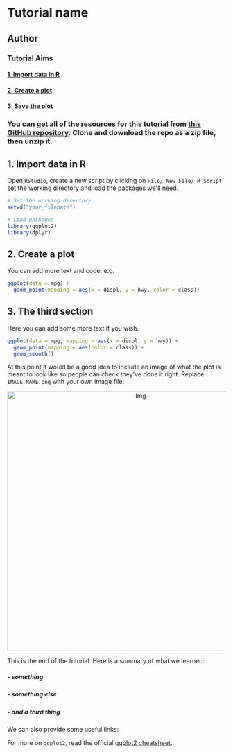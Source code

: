 # Tutorial name
## Author

### Tutorial Aims

#### <a href="#section1"> 1. Import data in R</a>

#### <a href="#section2"> 2. Create a plot</a>

#### <a href="#section3"> 3. Save the plot</a>

### You can get all of the resources for this tutorial from <a href="https://github.com/ourcodingclub/CC-EAB-tut-ideas" target="_blank">this GitHub repository</a>. Clone and download the repo as a zip file, then unzip it.

<a name="section1"></a>

## 1. Import data in R

Open `RStudio`, create a new script by clicking on `File/ New File/ R Script` set the working directory and load the packages we'll need.

```r
# Set the working directory
setwd("your_filepath")

# Load packages
library(ggplot2)
library(dplyr)
```

<a name="section2"></a>

## 2. Create a plot

You can add more text and code, e.g.

```r
ggplot(data = mpg) + 
  geom_point(mapping = aes(x = displ, y = hwy, color = class))
```

<a name="section3"></a>

## 3. The third section

Here you can add some more text if you wish.

```r
ggplot(data = mpg, mapping = aes(x = displ, y = hwy)) + 
  geom_point(mapping = aes(color = class)) + 
  geom_smooth()
```

At this point it would be a good idea to include an image of what the plot is meant to look like so people can check they've done it right. Replace `IMAGE_NAME.png` with your own image file:

<center> <img src="{{ site.baseurl }}/fig/trait_correlation.png" alt="Img" style="width: 600px;"/> </center>

This is the end of the tutorial. Here is a summary of what we learned:

##### - something
##### - something else
##### - and a third thing

We can also provide some useful links:

For more on `ggplot2`, read the official <a href="https://www.rstudio.com/wp-content/uploads/2015/03/ggplot2-cheatsheet.pdf" target="_blank">ggplot2 cheatsheet</a>.
